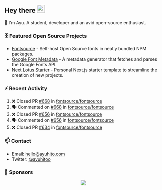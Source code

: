 ## Hey there <img src="https://media.giphy.com/media/hvRJCLFzcasrR4ia7z/giphy.gif" width="25" height="25">

📝 I'm Ayu. A student, developer and an avid open-source enthusiast.

### 🗄 Featured Open Source Projects

- [Fontsource](https://github.com/fontsource/fontsource) - Self-host Open Source fonts in neatly bundled NPM packages.
- [Google Font Metadata](https://github.com/fontsource/google-font-metadata) - A metadata generator that fetches and parses the Google Fonts API.
- [Next Lotus Starter](https://github.com/DecliningLotus/next-lotus-starter) - Personal Next.js starter template to streamline the creation of new projects.

### ⚡ Recent Activity

<!--START_SECTION:activity-->

1. ❌ Closed PR [#668](https://github.com/fontsource/fontsource/pull/668) in [fontsource/fontsource](https://github.com/fontsource/fontsource)
2. 🗣 Commented on [#668](https://github.com/fontsource/fontsource/issues/668) in [fontsource/fontsource](https://github.com/fontsource/fontsource)
3. ❌ Closed PR [#656](https://github.com/fontsource/fontsource/pull/656) in [fontsource/fontsource](https://github.com/fontsource/fontsource)
4. 🗣 Commented on [#656](https://github.com/fontsource/fontsource/issues/656) in [fontsource/fontsource](https://github.com/fontsource/fontsource)
5. ❌ Closed PR [#634](https://github.com/fontsource/fontsource/pull/634) in [fontsource/fontsource](https://github.com/fontsource/fontsource)
<!--END_SECTION:activity-->

### 📫 Contact

- Email: hello@ayuhito.com
- Twitter: [@ayuhitoo](https://twitter.com/ayuhitoo)

### :sparkling_heart: Sponsors

<p align="center">
  <a href="https://cdn.jsdelivr.net/gh/ayuhito/ayuhito/sponsors.svg">
    <img src='https://cdn.jsdelivr.net/gh/ayuhito/ayuhito/sponsors.svg'/>
  </a>
</p>
